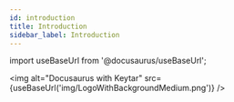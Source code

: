 ```yaml
---
id: introduction
title: Introduction
sidebar_label: Introduction
---
```

import useBaseUrl from '@docusaurus/useBaseUrl';

<img alt="Docusaurus with Keytar" src={useBaseUrl('img/LogoWithBackgroundMedium.png')} />
